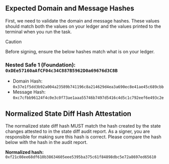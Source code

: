 ## Expected Domain and Message Hashes

First, we need to validate the domain and message hashes. These values should match both the values on your ledger and
the values printed to the terminal when you run the task.

> [!CAUTION]
>
> Before signing, ensure the below hashes match what is on your ledger.
>
> ### Nested Safe 1 (Foundation): `0xDEe57160aAfCF04c34C887B5962D0a69676d3C8B`
>
> - Domain Hash: `0x37e1f5dd3b92a004a23589b741196c8a214629d4ea3a690ec8e41ae45c689cbb`
> - Message Hash: `0xc7cfbb96124f4c0e3c0f73ae1aaa55746b7497d5416c4d5c1c792eef6e493c2e`

## Normalized State Diff Hash Attestation

The normalized state diff hash MUST match the hash created by the state changes attested to in the state diff audit report.
As a signer, you are responsible for making sure this hash is correct. Please compare the hash below with the hash in the audit report.

**Normalized hash:** `0xf21c08ee68df610b38634605eee5395ba375c61f84898dbc5e72a8697ed65610`
